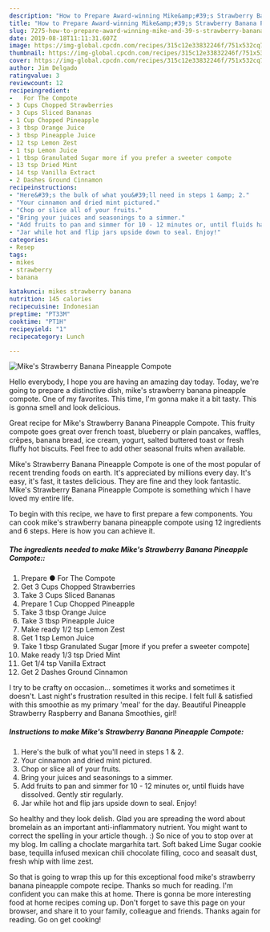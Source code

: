 ```yaml
---
description: "How to Prepare Award-winning Mike&amp;#39;s Strawberry Banana Pineapple Compote"
title: "How to Prepare Award-winning Mike&amp;#39;s Strawberry Banana Pineapple Compote"
slug: 7275-how-to-prepare-award-winning-mike-and-39-s-strawberry-banana-pineapple-compote
date: 2019-08-18T11:11:31.607Z
image: https://img-global.cpcdn.com/recipes/315c12e33832246f/751x532cq70/mikes-strawberry-banana-pineapple-compote-recipe-main-photo.jpg
thumbnail: https://img-global.cpcdn.com/recipes/315c12e33832246f/751x532cq70/mikes-strawberry-banana-pineapple-compote-recipe-main-photo.jpg
cover: https://img-global.cpcdn.com/recipes/315c12e33832246f/751x532cq70/mikes-strawberry-banana-pineapple-compote-recipe-main-photo.jpg
author: Jim Delgado
ratingvalue: 3
reviewcount: 12
recipeingredient:
-   For The Compote
- 3 Cups Chopped Strawberries
- 3 Cups Sliced Bananas
- 1 Cup Chopped Pineapple
- 3 tbsp Orange Juice
- 3 tbsp Pineapple Juice
- 12 tsp Lemon Zest
- 1 tsp Lemon Juice
- 1 tbsp Granulated Sugar more if you prefer a sweeter compote
- 13 tsp Dried Mint
- 14 tsp Vanilla Extract
- 2 Dashes Ground Cinnamon
recipeinstructions:
- "Here&#39;s the bulk of what you&#39;ll need in steps 1 &amp; 2."
- "Your cinnamon and dried mint pictured."
- "Chop or slice all of your fruits."
- "Bring your juices and seasonings to a simmer."
- "Add fruits to pan and simmer for 10 - 12 minutes or, until fluids have dissolved. Gently stir regularly."
- "Jar while hot and flip jars upside down to seal. Enjoy!"
categories:
- Resep
tags:
- mikes
- strawberry
- banana

katakunci: mikes strawberry banana
nutrition: 145 calories
recipecuisine: Indonesian
preptime: "PT33M"
cooktime: "PT1H"
recipeyield: "1"
recipecategory: Lunch

---
```



![Mike&#39;s Strawberry Banana Pineapple Compote](https://img-global.cpcdn.com/recipes/315c12e33832246f/751x532cq70/mikes-strawberry-banana-pineapple-compote-recipe-main-photo.jpg)

Hello everybody, I hope you are having an amazing day today. Today, we're going to prepare a distinctive dish, mike&#39;s strawberry banana pineapple compote. One of my favorites. This time, I'm gonna make it a bit tasty. This is gonna smell and look delicious.

Great recipe for Mike&#39;s Strawberry Banana Pineapple Compote. This fruity compote goes great over french toast, blueberry or plain pancakes, waffles, crêpes, banana bread, ice cream, yogurt, salted buttered toast or fresh fluffy hot biscuits. Feel free to add other seasonal fruits when available.

Mike&#39;s Strawberry Banana Pineapple Compote is one of the most popular of recent trending foods on earth. It's appreciated by millions every day. It's easy, it's fast, it tastes delicious. They are fine and they look fantastic. Mike&#39;s Strawberry Banana Pineapple Compote is something which I have loved my entire life.


To begin with this recipe, we have to first prepare a few components. You can cook mike&#39;s strawberry banana pineapple compote using 12 ingredients and 6 steps. Here is how you can achieve it.

##### The ingredients needed to make Mike&#39;s Strawberry Banana Pineapple Compote::

1. Prepare  ● For The Compote
1. Get 3 Cups Chopped Strawberries
1. Take 3 Cups Sliced Bananas
1. Prepare 1 Cup Chopped Pineapple
1. Take 3 tbsp Orange Juice
1. Take 3 tbsp Pineapple Juice
1. Make ready 1/2 tsp Lemon Zest
1. Get 1 tsp Lemon Juice
1. Take 1 tbsp Granulated Sugar [more if you prefer a sweeter compote]
1. Make ready 1/3 tsp Dried Mint
1. Get 1/4 tsp Vanilla Extract
1. Get 2 Dashes Ground Cinnamon


I try to be crafty on occasion… sometimes it works and sometimes it doesn&#39;t. Last night&#39;s frustration resulted in this recipe. I felt full &amp; satisfied with this smoothie as my primary &#39;meal&#39; for the day. Beautiful Pineapple Strawberry Raspberry and Banana Smoothies, girl! 

##### Instructions to make Mike&#39;s Strawberry Banana Pineapple Compote:

1. Here&#39;s the bulk of what you&#39;ll need in steps 1 &amp; 2.
1. Your cinnamon and dried mint pictured.
1. Chop or slice all of your fruits.
1. Bring your juices and seasonings to a simmer.
1. Add fruits to pan and simmer for 10 - 12 minutes or, until fluids have dissolved. Gently stir regularly.
1. Jar while hot and flip jars upside down to seal. Enjoy!


So healthy and they look delish. Glad you are spreading the word about bromelain as an important anti-inflammatory nutrient. You might want to correct the spelling in your article though. :) So nice of you to stop over at my blog. Im calling a choclate margarhita tart. Soft baked Lime Sugar cookie base, tequilla infused mexican chili chocolate filling, coco and seasalt dust, fresh whip with lime zest. 

So that is going to wrap this up for this exceptional food mike&#39;s strawberry banana pineapple compote recipe. Thanks so much for reading. I'm confident you can make this at home. There is gonna be more interesting food at home recipes coming up. Don't forget to save this page on your browser, and share it to your family, colleague and friends. Thanks again for reading. Go on get cooking!
